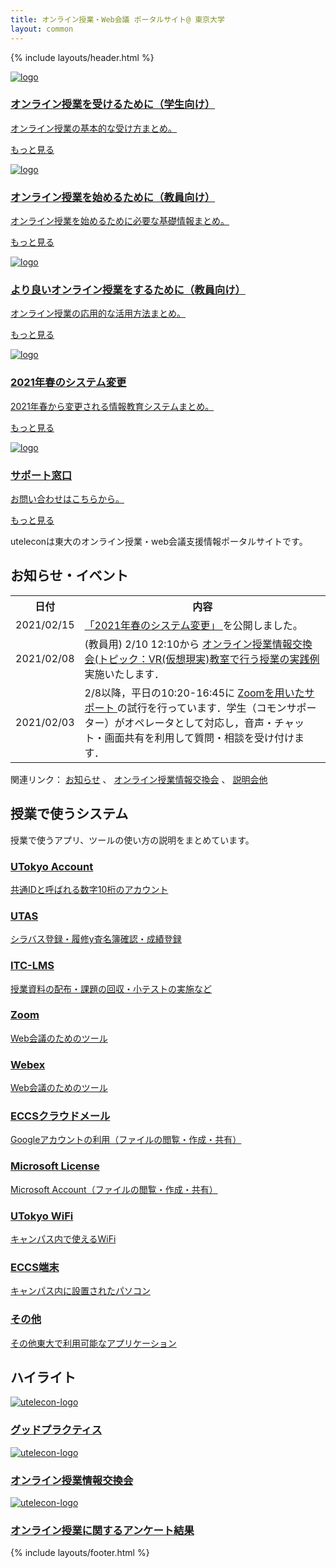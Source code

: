 ```yaml
---
title: オンライン授業・Web会議 ポータルサイト@ 東京大学
layout: common
---
```


{% include layouts/header.html %}

<section class="top-page-section-wrapper">
  <div class="top-page-top-wrapper">
    <a class="top-page-top-element-wrapper" href="oc/">
      <div class="top-page-top-element">
        <img src="/assets/images/online_students.svg" alt="logo" />
        <h3>オンライン授業を受けるために（学生向け）</h3>
        <p>オンライン授業の基本的な受け方まとめ。</p>
        <p class="watch-more">もっと見る</p>
      </div>
    </a>
    <a class="top-page-top-element-wrapper" href="faculty_members/">
      <div class="top-page-top-element">
        <img src="/assets/images/online_profs.svg" alt="logo" />
        <h3>オンライン授業を始めるために（教員向け）</h3>
        <p>オンライン授業を始めるために必要な基礎情報まとめ。</p>
        <p class="watch-more">もっと見る</p>
      </div>
    </a>
    <a class="top-page-top-element-wrapper" href="#">
      <div class="top-page-top-element">
        <img src="/assets/images/online_application.svg" alt="logo" />
        <h3>より良いオンライン授業をするために（教員向け）</h3>
        <p>オンライン授業の応用的な活用方法まとめ。</p>
        <p class="watch-more">もっと見る</p>
      </div>
    </a>
    <a class="top-page-top-element-wrapper" href="change2021s/">
      <div class="top-page-top-element">
        <img src="/assets/images/system_2021.svg" alt="logo" />
        <h3>2021年春のシステム変更</h3>
        <p>2021年春から変更される情報教育システムまとめ。</p>
        <p class="watch-more">もっと見る</p>
      </div>
    </a>
    <a class="top-page-top-element-wrapper" href="#">
      <div class="top-page-top-element">
        <img src="/assets/images/support.svg" alt="logo" />
        <h3>サポート窓口</h3>
        <p>お問い合わせはこちらから。</p>
        <p class="watch-more">もっと見る</p>
      </div>
    </a>
  </div>
</section>

<p class="about_this_site">
  uteleconは東大のオンライン授業・web会議支援情報ポータルサイトです。
</p>

<section class="top-page-section-wrapper">
  <h2>お知らせ・イベント</h2>
  <table>
    <tr>
      <th>日付</th>
      <th>内容</th>
    </tr>
    <tr>
      <td>2021/02/15</td>
      <td>
        <a href="change2021s/"> 「2021年春のシステム変更」 </a>
        を公開しました。
      </td>
    </tr>
    <tr>
      <td>2021/02/08</td>
      <td>
        (教員用) 2/10 12:10から
        <a href="events/2020-luncheon/">
          オンライン授業情報交換会(トピック：VR(仮想現実)教室で行う授業の実践例
        </a>
        実施いたします．
      </td>
    </tr>
    <tr>
      <td>2021/02/03</td>
      <td>
        2/8以降，平日の10:20-16:45に
        <a
          href="supports/#zoom%E3%82%92%E7%94%A8%E3%81%84%E3%81%9F%E3%82%B5%E3%83%9D%E3%83%BC%E3%83%88"
        >
          Zoomを用いたサポート
        </a>
        の試行を行っています．学生（コモンサポーター）がオペレータとして対応し，音声・チャット・画面共有を利用して質問・相談を受け付けます．
      </td>
    </tr>
  </table>
  <p>
    関連リンク：
    <a href="notice/">お知らせ</a>
    、
    <a href="events/2020-luncheon/">オンライン授業情報交換会</a>
    、
    <a href="events/">説明会他</a>
  </p>
</section>

<section class="top-page-section-wrapper">
  <h2>授業で使うシステム</h2>
  <p class="top-page-section-description">
    授業で使うアプリ、ツールの使い方の説明をまとめています。
  </p>
  <div class="small-card-wrapper">
    <a href="#" class="small-card-anchor">
      <div class="small-card">
        <h3>UTokyo Account</h3>
        <p>共通IDと呼ばれる数字10桁のアカウント</p>
      </div>
    </a>
    <a href="#" class="small-card-anchor">
      <div class="small-card">
        <h3>UTAS</h3>
        <p>シラバス登録・履修y査名簿確認・成績登録</p>
      </div>
    </a>
    <a href="#" class="small-card-anchor">
      <div class="small-card">
        <h3>ITC-LMS</h3>
        <p>授業資料の配布・課題の回収・小テストの実施など</p>
      </div>
    </a>
    <a href="#" class="small-card-anchor">
      <div class="small-card">
        <h3>Zoom</h3>
        <p>Web会議のためのツール</p>
      </div>
    </a>
    <a href="#" class="small-card-anchor">
      <div class="small-card">
        <h3>Webex</h3>
        <p>Web会議のためのツール</p>
      </div>
    </a>
    <a href="#" class="small-card-anchor">
      <div class="small-card">
        <h3>ECCSクラウドメール</h3>
        <p>Googleアカウントの利用（ファイルの閲覧・作成・共有）</p>
      </div>
    </a>
    <a href="#" class="small-card-anchor">
      <div class="small-card">
        <h3>Microsoft License</h3>
        <p>Microsoft Account（ファイルの閲覧・作成・共有）</p>
      </div>
    </a>
    <a href="#" class="small-card-anchor">
      <div class="small-card">
        <h3>UTokyo WiFi</h3>
        <p>キャンパス内で使えるWiFi</p>
      </div>
    </a>
    <a href="#" class="small-card-anchor">
      <div class="small-card">
        <h3>ECCS端末</h3>
        <p>キャンパス内に設置されたパソコン</p>
      </div>
    </a>
    <a href="#" class="small-card-anchor">
      <div class="small-card">
        <h3>その他</h3>
        <p>その他東大で利用可能なアプリケーション</p>
      </div>
    </a>
  </div>
</section>

<section class="top-page-section-wrapper">
  <h2>ハイライト</h2>
  <div class="normal-card-wrapper">
    <a href="#" class="normal-card-anchor">
      <div class="normal-card">
        <img src="/assets/images/hoge.svg" alt="utelecon-logo" />
        <h3>グッドプラクティス</h3>
      </div>
    </a>
    <a href="#" class="normal-card-anchor">
      <div class="normal-card">
        <img src="/assets/images/hoge.svg" alt="utelecon-logo" />
        <h3>オンライン授業情報交換会</h3>
      </div>
    </a>
    <a href="#" class="normal-card-anchor">
      <div class="normal-card">
        <img src="/assets/images/hoge.svg" alt="utelecon-logo" />
        <h3>オンライン授業に関するアンケート結果</h3>
      </div>
    </a>
  </div>
</section>

{% include layouts/footer.html %}
